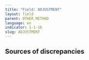```yaml
---
title: "Field: ADJUSTMENT"
layout: field
parent: OTHER_METHOD
language: en
indicator: 1-1-1b
slug: ADJUSTMENT
---
```

## Sources of discrepancies